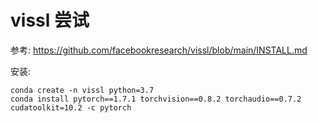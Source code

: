 # vissl 尝试

参考: https://github.com/facebookresearch/vissl/blob/main/INSTALL.md

安装:

    conda create -n vissl python=3.7
    conda install pytorch==1.7.1 torchvision==0.8.2 torchaudio==0.7.2 cudatoolkit=10.2 -c pytorch
    